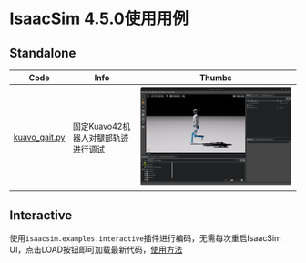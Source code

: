 # IsaacSim 4.5.0使用用例

## Standalone

| Code | Info | Thumbs |
| - | - | - |
| [kuavo_gait.py](./standalone/kuavo_gait.py) | 固定Kuavo42机器人对腿部轨迹进行调试 | ![kuavo_gait_standalone](./assets/kuavo_gait_standalone.png) |

## Interactive
使用`isaacsim.examples.interactive`插件进行编码，无需每次重启IsaacSim UI，点击LOAD按钮即可加载最新代码，[使用方法](./interactive/README.md)
